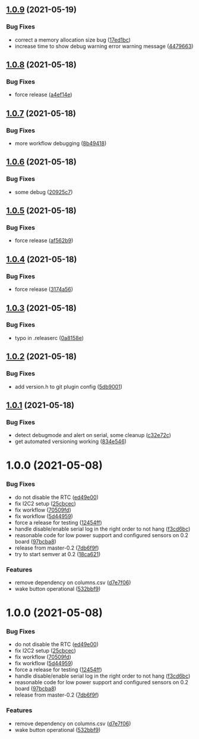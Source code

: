 ## [1.0.9](https://github.com/WaterBearSondes/waterbear-firmware/compare/v1.0.8...v1.0.9) (2021-05-19)


### Bug Fixes

* correct a memory allocation size bug ([17ed1bc](https://github.com/WaterBearSondes/waterbear-firmware/commit/17ed1bce9fdff9d37486b41ec123a9fedee1de4d))
* increase time to show debug warning error warning message ([4479663](https://github.com/WaterBearSondes/waterbear-firmware/commit/4479663d77467ea62c8a631c71c7fc21d33fab5e))

## [1.0.8](https://github.com/WaterBearSondes/waterbear-firmware/compare/v1.0.7...v1.0.8) (2021-05-18)


### Bug Fixes

* force release ([a4ef14e](https://github.com/WaterBearSondes/waterbear-firmware/commit/a4ef14eb6d1ef9954e8ae5a3a1fafbe717600ff1))

## [1.0.7](https://github.com/WaterBearSondes/waterbear-firmware/compare/v1.0.6...v1.0.7) (2021-05-18)


### Bug Fixes

* more workflow debugging ([8b49418](https://github.com/WaterBearSondes/waterbear-firmware/commit/8b49418266f21a4147c16656c77a4e5367278d84))

## [1.0.6](https://github.com/WaterBearSondes/waterbear-firmware/compare/v1.0.5...v1.0.6) (2021-05-18)


### Bug Fixes

* some debug ([20925c7](https://github.com/WaterBearSondes/waterbear-firmware/commit/20925c7b05910cd38cdee7f8d0b0b36d36db0e9b))

## [1.0.5](https://github.com/WaterBearSondes/waterbear-firmware/compare/v1.0.4...v1.0.5) (2021-05-18)


### Bug Fixes

* force release ([af562b9](https://github.com/WaterBearSondes/waterbear-firmware/commit/af562b910aa792b44303caaa09f912a3386a3e05))

## [1.0.4](https://github.com/WaterBearSondes/waterbear-firmware/compare/v1.0.3...v1.0.4) (2021-05-18)


### Bug Fixes

* force release ([3174a56](https://github.com/WaterBearSondes/waterbear-firmware/commit/3174a56ddf81363ebc7febfd1d8bbf6fb7df3a26))

## [1.0.3](https://github.com/WaterBearSondes/waterbear-firmware/compare/v1.0.2...v1.0.3) (2021-05-18)


### Bug Fixes

* typo in .releaserc ([0a8158e](https://github.com/WaterBearSondes/waterbear-firmware/commit/0a8158e44999518c3b17fed4330fa98d76c8ffab))

## [1.0.2](https://github.com/WaterBearSondes/waterbear-firmware/compare/v1.0.1...v1.0.2) (2021-05-18)


### Bug Fixes

* add version.h to git plugin config ([5db9001](https://github.com/WaterBearSondes/waterbear-firmware/commit/5db900112c60d8b3d02049124c8ee4300be10b15))

## [1.0.1](https://github.com/WaterBearSondes/waterbear-firmware/compare/v1.0.0...v1.0.1) (2021-05-18)


### Bug Fixes

* detect debugmode and alert on serial, some cleanup ([c32e72c](https://github.com/WaterBearSondes/waterbear-firmware/commit/c32e72c98e2f430cd15f2ce26257d193601cede3))
* get automated versioning working ([834e546](https://github.com/WaterBearSondes/waterbear-firmware/commit/834e5465b24965c780cff527e5af4dffd65831bf))

# 1.0.0 (2021-05-08)


### Bug Fixes

* do not disable the RTC ([ed49e00](https://github.com/WaterBearSondes/waterbear-firmware/commit/ed49e000b57115c5121d0d2a40f4e0518c125ca5))
* fix I2C2 setup ([25cbcec](https://github.com/WaterBearSondes/waterbear-firmware/commit/25cbcec6d1ff13ffa123471407ed372137e5181d))
* fix workflow ([70509fd](https://github.com/WaterBearSondes/waterbear-firmware/commit/70509fda23574cc0410d95091f51a9d670812d33))
* fix workflow ([5d44959](https://github.com/WaterBearSondes/waterbear-firmware/commit/5d4495911cbddb4980ed59fa2943721cb7dedfe3))
* force a release for testing ([12454ff](https://github.com/WaterBearSondes/waterbear-firmware/commit/12454ffb52d314ee29a535456d72154f4c72cc19))
* handle disable/enable serial log in the right order to not hang ([f3cd6bc](https://github.com/WaterBearSondes/waterbear-firmware/commit/f3cd6bcf95e601503957336e034baafd98faa555))
* reasonable code for low power support and configured sensors on 0.2 board ([97bcba8](https://github.com/WaterBearSondes/waterbear-firmware/commit/97bcba86bab370c668a3972b08cc4b3b60e823dd))
* release from master-0.2 ([7db6f9f](https://github.com/WaterBearSondes/waterbear-firmware/commit/7db6f9f457c1ec344e26f9b9744381f5ad5ae26a))
* try to start semver at 0.2 ([18ca621](https://github.com/WaterBearSondes/waterbear-firmware/commit/18ca62104707f8538275df782e3007a99ba9cefb))


### Features

* remove dependency on columns.csv ([d7e7f06](https://github.com/WaterBearSondes/waterbear-firmware/commit/d7e7f0652496bdd139405c616790003aa2f2e7a8))
* wake button operational ([532bbf9](https://github.com/WaterBearSondes/waterbear-firmware/commit/532bbf97515f76aa4922d567f550e65a93e3aea0))

# 1.0.0 (2021-05-08)


### Bug Fixes

* do not disable the RTC ([ed49e00](https://github.com/WaterBearSondes/waterbear-firmware/commit/ed49e000b57115c5121d0d2a40f4e0518c125ca5))
* fix I2C2 setup ([25cbcec](https://github.com/WaterBearSondes/waterbear-firmware/commit/25cbcec6d1ff13ffa123471407ed372137e5181d))
* fix workflow ([70509fd](https://github.com/WaterBearSondes/waterbear-firmware/commit/70509fda23574cc0410d95091f51a9d670812d33))
* fix workflow ([5d44959](https://github.com/WaterBearSondes/waterbear-firmware/commit/5d4495911cbddb4980ed59fa2943721cb7dedfe3))
* force a release for testing ([12454ff](https://github.com/WaterBearSondes/waterbear-firmware/commit/12454ffb52d314ee29a535456d72154f4c72cc19))
* handle disable/enable serial log in the right order to not hang ([f3cd6bc](https://github.com/WaterBearSondes/waterbear-firmware/commit/f3cd6bcf95e601503957336e034baafd98faa555))
* reasonable code for low power support and configured sensors on 0.2 board ([97bcba8](https://github.com/WaterBearSondes/waterbear-firmware/commit/97bcba86bab370c668a3972b08cc4b3b60e823dd))
* release from master-0.2 ([7db6f9f](https://github.com/WaterBearSondes/waterbear-firmware/commit/7db6f9f457c1ec344e26f9b9744381f5ad5ae26a))


### Features

* remove dependency on columns.csv ([d7e7f06](https://github.com/WaterBearSondes/waterbear-firmware/commit/d7e7f0652496bdd139405c616790003aa2f2e7a8))
* wake button operational ([532bbf9](https://github.com/WaterBearSondes/waterbear-firmware/commit/532bbf97515f76aa4922d567f550e65a93e3aea0))

